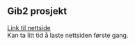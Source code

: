 ## Gib2 prosjekt
[Link til nettside](http://gib2-utveksling.herokuapp.com/)  
Kan ta litt tid å laste nettsiden første gang.
